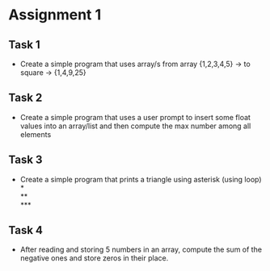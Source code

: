 # Assignment 1

## Task 1

* Create a simple program that uses array/s
from array {1,2,3,4,5} -> to square -> {1,4,9,25} 

## Task 2

* Create a simple program that uses a user prompt to insert some float values into an array/list 
and then compute the max number among all elements

## Task 3

* Create a simple program that prints a triangle using asterisk (using loop)
  *   
  **    
  \***  


## Task 4

* After reading and storing 5 numbers in an array, compute the sum of the negative ones and store zeros in their place.  

